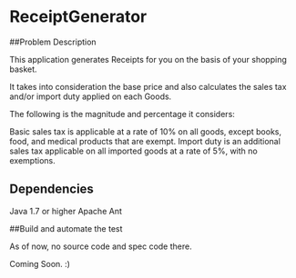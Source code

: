 # ReceiptGenerator

##Problem Description

This application generates Receipts for you on the basis of your shopping basket.

It takes into consideration the base price and also calculates the sales tax and/or import duty applied on each Goods.

The following is the magnitude and percentage it considers:

Basic sales tax is applicable at a rate of 10% on all goods, except books, food, and medical products that are exempt. Import duty is an additional sales tax applicable on all imported goods at a rate of 5%, with no exemptions.

## Dependencies

Java 1.7 or higher
Apache Ant

##Build and automate the test

As of now, no source code and spec code there.

Coming Soon. :)